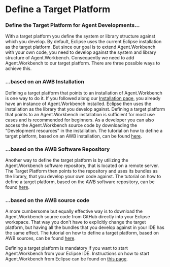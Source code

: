 # Define a Target Platform

### Define the Target Platform for Agent Developments...

With a target platform you define the system or library structure against which you develop. By default, Eclipse uses the current Eclipse installation as the target platform. But since our goal is to extend Agent.Workbench with your own code, you need to develop against the system and library structure of Agent.Workbench. Consequently we need to add Agent.Workbench to our target platform. There are three possible ways to achieve this.

### ...based on an AWB Installation

Defining a target platform that points to an installation of Agent.Workbench is one way to do it. If you followed along our [Installation page](../installations.md), you already have an instance of Agent.Workbench installed. Eclipse then uses the installation as the library that you develop against. Defining a target platform that points to an Agent.Workbench installation is sufficient for most use cases and is recommended for beginners. As a developer you can also access the Agent.Workbench source code by downloading the "Development resources" in the installation. The tutorial on how to define a target platform, based on an AWB installation, can be found [here](target-platform-based-on-awb-installation.md).

### ...based on the AWB Software Repository

Another way to define the target platform is by utilizing the Agent.Workbench software repository, that is located on a remote server. The Target Platform then points to the repository and uses its bundles as the library, that you develop your own code against. The tutorial on how to define a target platform, based on the AWB software repository, can be found [here](getting-started-as-an-awb-developer.md).

### ...based on the AWB source code

A more cumbersome but equally effective way is to download the Agent.Workbench source code from GitHub directly into your Eclipse workspace. That way you don't have to explicitly change the target platform, but having all the bundles that you develop against in your IDE has the same effect. The tutorial on how to define a target platform, based on AWB sources, can be found [here](getting-started-as-an-awb-developer.md).

Defining a target platform is mandatory if you want to start Agent.Workbench from your Eclipse IDE. Instructions on how to start Agent.Workbench from Eclipse can be found on [this page](../../execution-modes/starting-awb-from-eclipse.md).

